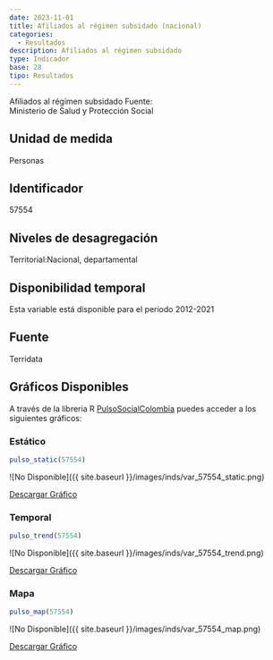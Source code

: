 ```yaml
---
date: 2023-11-01
title: Afiliados al régimen subsidado (nacional)
categories:
  - Resultados
description: Afiliados al régimen subsidado
type: Indicador
base: 28
tipo: Resultados
--- 
```


Afiliados al régimen subsidado
Fuente: Ministerio de Salud y Protección Social

## Unidad de medida
Personas

## Identificador
57554

## Niveles de desagregación
Territorial:Nacional, departamental

## Disponibilidad temporal
Esta variable está disponible para el periodo 2012-2021

## Fuente
Terridata

## Gráficos Disponibles

A través de la libreria R [PulsoSocialColombia](https://github.com/pulsosocialcolombia/PulsoSocialColombia) puedes acceder a los siguientes gráficos:

### Estático

``` R
pulso_static(57554)
```

![No Disponible]({{ site.baseurl }}/images/inds/var_57554_static.png)

<a href='{{ site.baseurl }}/images/inds/var_57554_static.png'>Descargar Gráfico</a>

### Temporal

``` R
pulso_trend(57554)
```

![No Disponible]({{ site.baseurl }}/images/inds/var_57554_trend.png)

<a href='{{ site.baseurl }}/images/inds/var_57554_trend.png'>Descargar Gráfico</a>

### Mapa

``` R
pulso_map(57554)
```

![No Disponible]({{ site.baseurl }}/images/inds/var_57554_map.png)

<a href='{{ site.baseurl }}/images/inds/var_57554_map.png'>Descargar Gráfico</a>